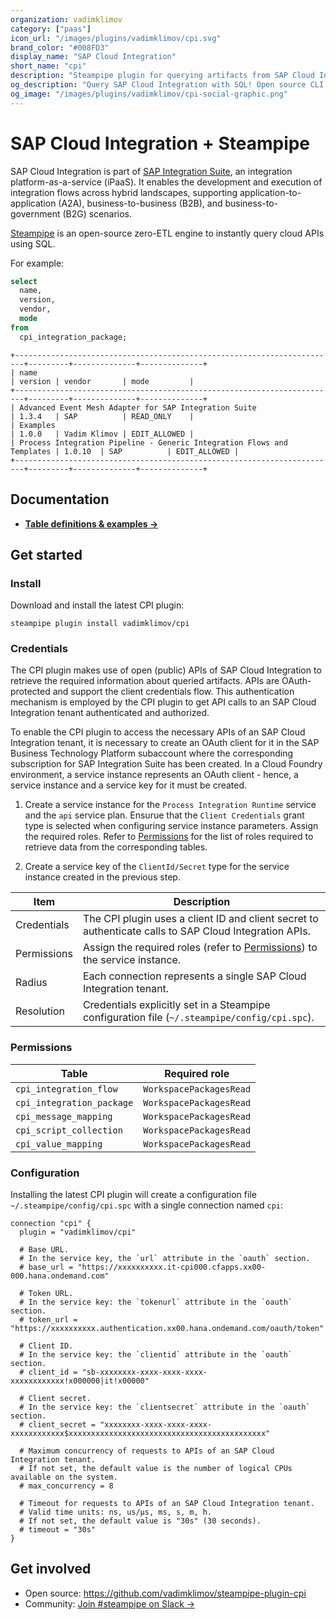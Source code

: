 ```yaml
---
organization: vadimklimov
category: ["paas"]
icon_url: "/images/plugins/vadimklimov/cpi.svg"
brand_color: "#008FD3"
display_name: "SAP Cloud Integration"
short_name: "cpi"
description: "Steampipe plugin for querying artifacts from SAP Cloud Integration."
og_description: "Query SAP Cloud Integration with SQL! Open source CLI. No DB required."
og_image: "/images/plugins/vadimklimov/cpi-social-graphic.png"
---
```


# SAP Cloud Integration + Steampipe

SAP Cloud Integration is part of [SAP Integration Suite](https://www.sap.com/products/technology-platform/integration-suite.html), an integration platform-as-a-service (iPaaS). It enables the development and execution of integration flows across hybrid landscapes, supporting application-to-application (A2A), business-to-business (B2B), and business-to-government (B2G) scenarios.

[Steampipe](https://steampipe.io) is an open-source zero-ETL engine to instantly query cloud APIs using SQL.

For example:

```sql
select
  name,
  version,
  vendor,
  mode
from
  cpi_integration_package;
```

```
+------------------------------------------------------------------------+---------+--------------+--------------+
| name                                                                   | version | vendor       | mode         |
+------------------------------------------------------------------------+---------+--------------+--------------+
| Advanced Event Mesh Adapter for SAP Integration Suite                  | 1.3.4   | SAP          | READ_ONLY    |
| Examples                                                               | 1.0.0   | Vadim Klimov | EDIT_ALLOWED |
| Process Integration Pipeline - Generic Integration Flows and Templates | 1.0.10  | SAP          | EDIT_ALLOWED |
+------------------------------------------------------------------------+---------+--------------+--------------+
```

## Documentation

- **[Table definitions & examples →](/plugins/vadimklimov/cpi/tables)**

## Get started

### Install

Download and install the latest CPI plugin:

```shell
steampipe plugin install vadimklimov/cpi
```

### Credentials

The CPI plugin makes use of open (public) APIs of SAP Cloud Integration to retrieve the required information about queried artifacts. APIs are OAuth-protected and support the client credentials flow. This authentication mechanism is employed by the CPI plugin to get API calls to an SAP Cloud Integration tenant authenticated and authorized.

To enable the CPI plugin to access the necessary APIs of an SAP Cloud Integration tenant, it is necessary to create an OAuth client for it in the SAP Business Technology Platform subaccount where the corresponding subscription for SAP Integration Suite has been created. In a Cloud Foundry environment, a service instance represents an OAuth client - hence, a service instance and a service key for it must be created.

1. Create a service instance for the `Process Integration Runtime` service and the `api` service plan. Ensurue that the `Client Credentials` grant type is selected when configuring service instance parameters. Assign the required roles. Refer to [Permissions](#permissions) for the list of roles required to retrieve data from the corresponding tables.

2. Create a service key of the `ClientId/Secret` type for the service instance created in the previous step.

| Item        | Description                                                                                            |
| ----------- | ------------------------------------------------------------------------------------------------------ |
| Credentials | The CPI plugin uses a client ID and client secret to authenticate calls to SAP Cloud Integration APIs. |
| Permissions | Assign the required roles (refer to [Permissions](#permissions)) to the service instance.              |
| Radius      | Each connection represents a single SAP Cloud Integration tenant.                                      |
| Resolution  | Credentials explicitly set in a Steampipe configuration file (`~/.steampipe/config/cpi.spc`).          |

### Permissions

| Table                     | Required role           |
| ------------------------- | ----------------------- |
| `cpi_integration_flow`    | `WorkspacePackagesRead` |
| `cpi_integration_package` | `WorkspacePackagesRead` |
| `cpi_message_mapping`     | `WorkspacePackagesRead` |
| `cpi_script_collection`   | `WorkspacePackagesRead` |
| `cpi_value_mapping`       | `WorkspacePackagesRead` |

### Configuration

Installing the latest CPI plugin will create a configuration file `~/.steampipe/config/cpi.spc` with a single connection named `cpi`:

```hcl
connection "cpi" {
  plugin = "vadimklimov/cpi"

  # Base URL.
  # In the service key, the `url` attribute in the `oauth` section.
  # base_url = "https://xxxxxxxxxx.it-cpi000.cfapps.xx00-000.hana.ondemand.com"

  # Token URL.
  # In the service key: the `tokenurl` attribute in the `oauth` section.
  # token_url = "https://xxxxxxxxxx.authentication.xx00.hana.ondemand.com/oauth/token"

  # Client ID.
  # In the service key: the `clientid` attribute in the `oauth` section.
  # client_id = "sb-xxxxxxxx-xxxx-xxxx-xxxx-xxxxxxxxxxxx!x000000|it!x00000"

  # Client secret.
  # In the service key: the `clientsecret` attribute in the `oauth` section.
  # client_secret = "xxxxxxxx-xxxx-xxxx-xxxx-xxxxxxxxxxxx$xxxxxxxxxxxxxxxxxxxxxxxxxxxxxxxxxxxxxxxxxxxx"

  # Maximum concurrency of requests to APIs of an SAP Cloud Integration tenant.
  # If not set, the default value is the number of logical CPUs available on the system.
  # max_concurrency = 8

  # Timeout for requests to APIs of an SAP Cloud Integration tenant.
  # Valid time units: ns, us/µs, ms, s, m, h.
  # If not set, the default value is "30s" (30 seconds).
  # timeout = "30s"
}
```

## Get involved

- Open source: https://github.com/vadimklimov/steampipe-plugin-cpi
- Community: [Join #steampipe on Slack →](https://turbot.com/community/join)
